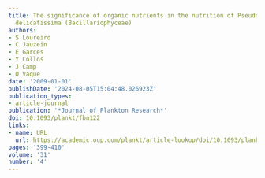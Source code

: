 ```yaml
---
title: The significance of organic nutrients in the nutrition of Pseudo-nitzschia
  delicatissima (Bacillariophyceae)
authors:
- S Loureiro
- C Jauzein
- E Garces
- Y Collos
- J Camp
- D Vaque
date: '2009-01-01'
publishDate: '2024-08-05T15:04:48.026923Z'
publication_types:
- article-journal
publication: '*Journal of Plankton Research*'
doi: 10.1093/plankt/fbn122
links:
- name: URL
  url: https://academic.oup.com/plankt/article-lookup/doi/10.1093/plankt/fbn122
pages: '399-410'
volume: '31'
number: '4'
---
```

